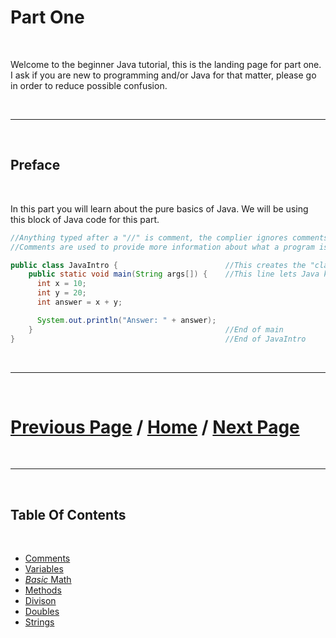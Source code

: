 # Part One

<br>

Welcome to the beginner Java tutorial, this is the landing page for part one. I ask if you are new to programming and/or Java for that matter, please go in order to reduce possible confusion. 

<br>

***

<br> 

## Preface

<br>

In this part you will learn about the pure basics of Java.
We will be using this block of Java code for this part. 

````Java
//Anything typed after a "//" is comment, the complier ignores comments
//Comments are used to provide more information about what a program is doing.

public class JavaIntro {                        //This creates the "class", for now think of each class like a document or file
    public static void main(String args[]) {    //This line lets Java know what to run when you click execute below
      int x = 10;
      int y = 20;
      int answer = x + y;

      System.out.println("Answer: " + answer);
    }                                           //End of main
}                                               //End of JavaIntro
````

<br>

***

<br>

# [Previous Page](https://docs.lynkrobotics.org/programming/java) / [Home](https://docs.lynkrobotics.org/) / [Next Page](./comments.md) 

<br>

***

<br> 

## Table Of Contents

<br>

- [Comments](./comments.md)
- [Variables](./variables.md)
- [*Basic* Math](./basicMath.md)
- [Methods](./methods.md) 
- [Divison](./division.md)
- [Doubles](./doubles.md)
- [Strings](./strings.md)

